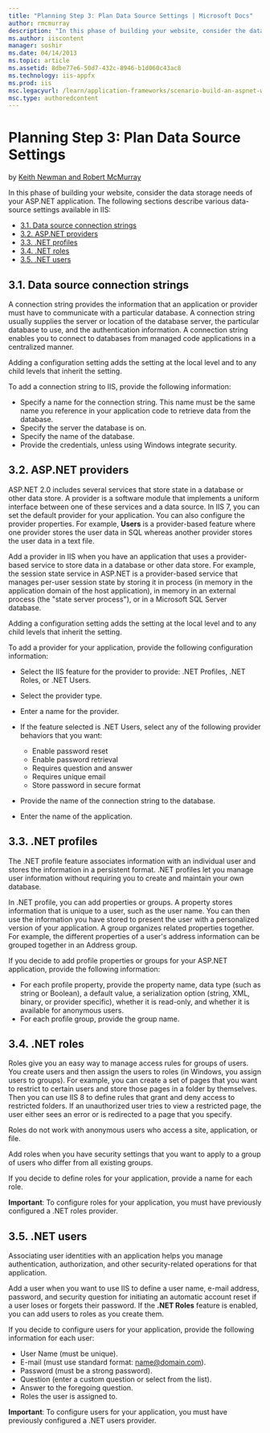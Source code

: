 ```yaml
---
title: "Planning Step 3: Plan Data Source Settings | Microsoft Docs"
author: rmcmurray
description: "In this phase of building your website, consider the data storage needs of your ASP.NET application."
ms.author: iiscontent
manager: soshir
ms.date: 04/14/2013
ms.topic: article
ms.assetid: 8dbe77e6-50d7-432c-8946-b1d060c43ac8
ms.technology: iis-appfx
ms.prod: iis
msc.legacyurl: /learn/application-frameworks/scenario-build-an-aspnet-website-on-iis/planning-step-3-plan-data-source-settings
msc.type: authoredcontent
---
```

Planning Step 3: Plan Data Source Settings
====================
by [Keith Newman and Robert McMurray](https://github.com/rmcmurray)

In this phase of building your website, consider the data storage needs of your ASP.NET application. The following sections describe various data-source settings available in IIS:

- [3.1. Data source connection strings](#31)
- [3.2. ASP.NET providers](#32)
- [3.3. .NET profiles](#33)
- [3.4. .NET roles](#34)
- [3.5. .NET users](#35)

<a id="31"></a>
## 3.1. Data source connection strings

A connection string provides the information that an application or provider must have to communicate with a particular database. A connection string usually supplies the server or location of the database server, the particular database to use, and the authentication information. A connection string enables you to connect to databases from managed code applications in a centralized manner.

Adding a configuration setting adds the setting at the local level and to any child levels that inherit the setting.

To add a connection string to IIS, provide the following information:

- Specify a name for the connection string. This name must be the same name you reference in your application code to retrieve data from the database.
- Specify the server the database is on.
- Specify the name of the database.
- Provide the credentials, unless using Windows integrate security.

<a id="32"></a>
## 3.2. ASP.NET providers

ASP.NET 2.0 includes several services that store state in a database or other data store. A provider is a software module that implements a uniform interface between one of these services and a data source. In IIS 7, you can set the default provider for your application. You can also configure the provider properties. For example, **Users** is a provider-based feature where one provider stores the user data in SQL whereas another provider stores the user data in a text file.

Add a provider in IIS when you have an application that uses a provider-based service to store data in a database or other data store. For example, the session state service in ASP.NET is a provider-based service that manages per-user session state by storing it in process (in memory in the application domain of the host application), in memory in an external process (the &quot;state server process&quot;), or in a Microsoft SQL Server database.

Adding a configuration setting adds the setting at the local level and to any child levels that inherit the setting.

To add a provider for your application, provide the following configuration information:

- Select the IIS feature for the provider to provide: .NET Profiles, .NET Roles, or .NET Users.
- Select the provider type.
- Enter a name for the provider.
- If the feature selected is .NET Users, select any of the following provider behaviors that you want:

    - Enable password reset
    - Enable password retrieval
    - Requires question and answer
    - Requires unique email
    - Store password in secure format
- Provide the name of the connection string to the database.
- Enter the name of the application.

<a id="33"></a>
## 3.3. .NET profiles

The .NET profile feature associates information with an individual user and stores the information in a persistent format. .NET profiles let you manage user information without requiring you to create and maintain your own database.

In .NET profile, you can add properties or groups. A property stores information that is unique to a user, such as the user name. You can then use the information you have stored to present the user with a personalized version of your application. A group organizes related properties together. For example, the different properties of a user's address information can be grouped together in an Address group.

If you decide to add profile properties or groups for your ASP.NET application, provide the following information:

- For each profile property, provide the property name, data type (such as string or Boolean), a default value, a serialization option (string, XML, binary, or provider specific), whether it is read-only, and whether it is available for anonymous users.
- For each profile group, provide the group name.

<a id="34"></a>
## 3.4. .NET roles

Roles give you an easy way to manage access rules for groups of users. You create users and then assign the users to roles (in Windows, you assign users to groups). For example, you can create a set of pages that you want to restrict to certain users and store those pages in a folder by themselves. Then you can use IIS 8 to define rules that grant and deny access to restricted folders. If an unauthorized user tries to view a restricted page, the user either sees an error or is redirected to a page that you specify.

Roles do not work with anonymous users who access a site, application, or file.

Add roles when you have security settings that you want to apply to a group of users who differ from all existing groups.

If you decide to define roles for your application, provide a name for each role.

**Important**: To configure roles for your application, you must have previously configured a .NET roles provider.

<a id="35"></a>
## 3.5. .NET users

Associating user identities with an application helps you manage authentication, authorization, and other security-related operations for that application.

Add a user when you want to use IIS to define a user name, e-mail address, password, and security question for initiating an automatic account reset if a user loses or forgets their password. If the **.NET Roles** feature is enabled, you can add users to roles as you create them.

If you decide to configure users for your application, provide the following information for each user:

- User Name (must be unique).
- E-mail (must use standard format: name@domain.com).
- Password (must be a strong password).
- Question (enter a custom question or select from the list).
- Answer to the foregoing question.
- Roles the user is assigned to.

**Important**: To configure users for your application, you must have previously configured a .NET users provider.